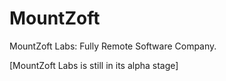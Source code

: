 # MountZoft
MountZoft Labs: Fully Remote Software Company.

[MountZoft Labs is still in its alpha stage]
